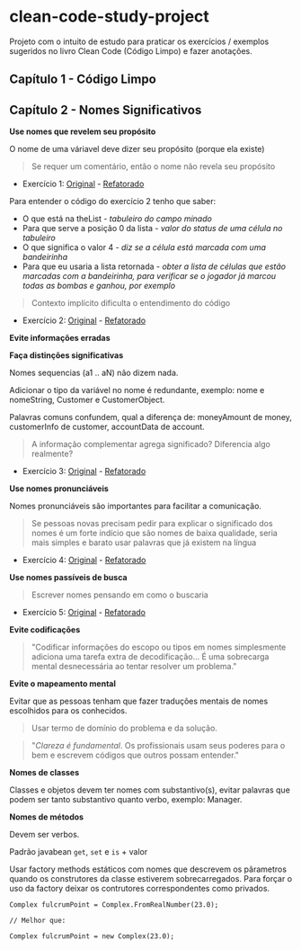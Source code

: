 # clean-code-study-project
Projeto com o intuito de estudo para praticar os exercícios / exemplos sugeridos no livro Clean Code (Código Limpo) e fazer anotações.

## Capítulo 1 - Código Limpo

## Capítulo 2 - Nomes Significativos

**Use nomes que revelem seu propósito**

O nome de uma váriavel deve dizer seu propósito (porque ela existe)

> Se requer um comentário, então o nome não revela seu propósito
 
- Exercício 1: 
[Original](/src/br/com/cleancode/capitulo2/Exercicio1.java) -
[Refatorado](/src/br/com/cleancode/capitulo2/Exercicio1Refactor.java)

 Para entender o código do exercício 2 tenho que saber:
 
 * O que está na theList - *tabuleiro do campo minado*
 * Para que serve a posição 0 da lista - *valor do status de uma célula no tabuleiro*
 * O que significa o valor 4 - *diz se a célula está marcada com uma bandeirinha*
 * Para que eu usaria a lista retornada - *obter a lista de células que estão marcadas com a bandeirinha, para verificar se o jogador já marcou todas as bombas e ganhou, por exemplo*


> Contexto implícito dificulta o entendimento do código

- Exercício 2:
[Original](/src/br/com/cleancode/capitulo2/Exercicio2.java) -
[Refatorado](/src/br/com/cleancode/capitulo2/Exercicio2Refactor.java)


**Evite informações erradas**

**Faça distinções significativas**
 
 Nomes sequencias (a1 .. aN) não dizem nada.
 
 Adicionar o tipo da variável no nome é redundante, exemplo: nome e nomeString, Customer e CustomerObject.
 
 Palavras comuns confundem, qual a diferença de: moneyAmount de money, customerInfo de customer, accountData de account. 
 
> A informação complementar agrega significado? Diferencia algo realmente?

- Exercício 3:
[Original](/src/br/com/cleancode/capitulo2/Exercicio3.java) -
[Refatorado](/src/br/com/cleancode/capitulo2/Exercicio3Refactor.java)

**Use nomes pronunciáveis**

 Nomes pronunciáveis são importantes para facilitar a comunicação.

> Se pessoas novas precisam pedir para explicar o significado dos nomes é um forte indício que são nomes de baixa qualidade, seria mais simples e barato usar palavras que já existem na língua
 
- Exercício 4:
[Original](/src/br/com/cleancode/capitulo2/Exercicio4.java) -
[Refatorado](/src/br/com/cleancode/capitulo2/Exercicio4Refactor.java)

**Use nomes passíveis de busca**

> Escrever nomes pensando em como o buscaria

- Exercício 5:
[Original](/src/br/com/cleancode/capitulo2/Exercicio5.java) -
[Refatorado](/src/br/com/cleancode/capitulo2/Exercicio5Refactor.java)

**Evite codificações**

> "Codificar informações do escopo ou tipos em nomes simplesmente adiciona uma tarefa extra de decodificação... É uma sobrecarga mental desnecessária ao tentar resolver um problema."

**Evite o mapeamento mental**

Evitar que as pessoas tenham que fazer traduções mentais de nomes escolhidos para os conhecidos.

> Usar termo de domínio do problema e da solução.

> "*Clareza é fundamental*. Os profissionais usam seus poderes para o bem e escrevem códigos que outros possam entender."

**Nomes de classes**

Classes e objetos devem ter nomes com substantivo(s), evitar palavras que podem ser tanto substantivo quanto verbo, exemplo: Manager.

**Nomes de métodos**

Devem ser verbos.

Padrão javabean `get`, `set` e `is` + valor

Usar factory methods estáticos com nomes que descrevem os pârametros quando os construtores da classe estiverem sobrecarregados. Para forçar o uso da factory deixar os contrutores correspondentes como privados.

``` 
Complex fulcrumPoint = Complex.FromRealNumber(23.0); 

// Melhor que:

Complex fulcrumPoint = new Complex(23.0);

``` 

